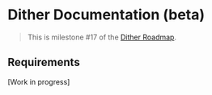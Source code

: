 # Dither Documentation (beta)

> This is milestone #17 of the [Dither Roadmap](./roadmap.md).

## Requirements

[Work in progress]

